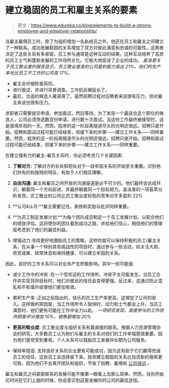 # 建立稳固的员工和雇主关系的要素

> 原文：<https://www.edureka.co/blog/elements-to-build-a-strong-employee-and-employer-relationship/>

当雇主雇佣员工时，除了为组织增加一名新成员之外，他还在员工和雇主之间建立了一种联系。成功发展稳固的关系增加了双方对彼此满意和忠诚的可能性。这两者决定了这些关系有多紧密。员工参与通常是这种互动的结果，这种互动培养了高昂的员工士气和蓬勃发展的工作场所文化。它极大地促进了企业的成功。 *盖洛普关于员工敬业度的报告显示，员工敬业度高的公司盈利能力高出 21%。他们的生产率也比员工不工作的公司高 17%。*

*   雇主会仔细检查简历。
*   进行面试，并进行背景调查。工作机会被延长了。
*   最后，合适的候选人被录用了。虽然招聘过程对应聘者来说很有压力，但对雇主来说也很有压力。

求职者只需要提交申请，参加面试，然后等待。为了发现一个最适合这个职位的候选人，公司必须筛选数百份申请，进行数十次面试。当这份工作最终被接受时，这是值得庆祝的一天。然而，程序的这一阶段离隧道尽头的光明还很远。招聘只是开始。招聘和面试过程可能已经结束，但接下来的步骤——建立工作关系——同样重要。然而，程序的这一阶段离隧道尽头的光明还很远。招聘只是开始。招聘和面试过程可能已经结束，但接下来的步骤——建立工作关系——同样重要。

在建立强有力的雇主-雇员关系时，你必须考虑几个关键因素:

1.  **了解对方:** 了解对方的长处和短处对于一段牢固关系的开始至关重要。识别他们共有的和独特的特征，有助于人们相互理解。

2.  **自由沟通:** 雇主和雇员之间开放的沟通渠道是必不可少的。他们最终会达成共识，朝着同一个方向前进，并最终朝着同一个目标努力。盖洛普的一项荟萃分析发现，员工敬业的公司比员工敬业度较低的竞争对手多盈利 22%

3.  **认可&认可:**雇主需要记住，表扬和奖励与批评同样重要。

4.  **为员工制定发展计划:**为每个团队成员制定一个员工发展计划，以配合他们的绩效评估。这将使你的团队看到成功之路，并给他们信心，相信他们的管理层考虑到了他们的最佳利益。

5.  增强动力:寻找更好地激励员工的策略，这样你就可以保持积极的员工/雇主关系。在从事一个特别具有挑战性的项目时，通过参与一些活动，如关注大局、欣赏成果、经常休息和保持健康，可以建立牢固的关系。

因此，良好的工作关系可以对业务产生积极影响。其中一些可能是:

*   减少工作中的冲突 :在一个受欢迎的工作场所，冲突不太可能发生。当员工合作并实现共同目标时，他们对彼此的信任会变得更强。反过来，这通过防止混乱和不和谐升级使他们更加有效。

*   累积生产率 :正如之前指出的，快乐的员工生产率更高，这增加了公司的收入。这样做的原因是，当工作场所令人愉快时，动力和士气都会上升。当员工满意时，他们更有可能在工作中全力以赴。 *一项研究发现，高度参与的工作场所顾客评分增加 10%，销售额增加 20%*

*   **更高的敬业度:** 员工敬业度与组织关系有着直接的联系。根据人力资源管理协会的研究，大多数员工认为他们与雇主的关系对他们的工作幸福感很重要。因为他们感觉受到重视，个人关系可以鼓励员工发展并长期为公司服务。

*   保持率提高: 支持良好关系的企业更有可能成功，因为这有助于它们赢得忠诚员工的信任，这些员工会选择留下来。投资建立稳固的关系比投资新的搜索更可取，因为他们不会离开团队和组织，节省了招聘、雇用和 [公司培训](https://www.edureka.co/corporate-training) 。

雇主和雇员之间紧密联系的发展可能不像第一眼看上去那么简单。然而，当你开始花时间在它们上面的时候，你会意识到这是发展你的公司的最佳途径。